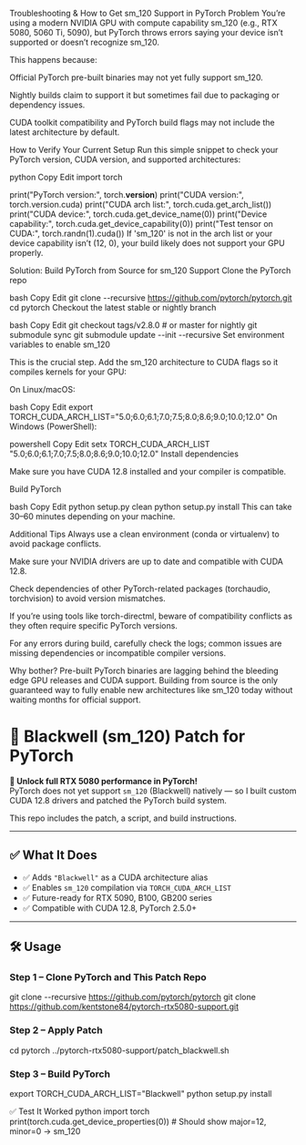 Troubleshooting & How to Get sm_120 Support in PyTorch
Problem
You’re using a modern NVIDIA GPU with compute capability sm_120 (e.g., RTX 5080, 5060 Ti, 5090), but PyTorch throws errors saying your device isn’t supported or doesn’t recognize sm_120.

This happens because:

Official PyTorch pre-built binaries may not yet fully support sm_120.

Nightly builds claim to support it but sometimes fail due to packaging or dependency issues.

CUDA toolkit compatibility and PyTorch build flags may not include the latest architecture by default.

How to Verify Your Current Setup
Run this simple snippet to check your PyTorch version, CUDA version, and supported architectures:

python
Copy
Edit
import torch

print("PyTorch version:", torch.__version__)
print("CUDA version:", torch.version.cuda)
print("CUDA arch list:", torch.cuda.get_arch_list())
print("CUDA device:", torch.cuda.get_device_name(0))
print("Device capability:", torch.cuda.get_device_capability(0))
print("Test tensor on CUDA:", torch.randn(1).cuda())
If 'sm_120' is not in the arch list or your device capability isn’t (12, 0), your build likely does not support your GPU properly.

Solution: Build PyTorch from Source for sm_120 Support
Clone the PyTorch repo

bash
Copy
Edit
git clone --recursive https://github.com/pytorch/pytorch.git
cd pytorch
Checkout the latest stable or nightly branch

bash
Copy
Edit
git checkout tags/v2.8.0  # or master for nightly
git submodule sync
git submodule update --init --recursive
Set environment variables to enable sm_120

This is the crucial step. Add the sm_120 architecture to CUDA flags so it compiles kernels for your GPU:

On Linux/macOS:

bash
Copy
Edit
export TORCH_CUDA_ARCH_LIST="5.0;6.0;6.1;7.0;7.5;8.0;8.6;9.0;10.0;12.0"
On Windows (PowerShell):

powershell
Copy
Edit
setx TORCH_CUDA_ARCH_LIST "5.0;6.0;6.1;7.0;7.5;8.0;8.6;9.0;10.0;12.0"
Install dependencies

Make sure you have CUDA 12.8 installed and your compiler is compatible.

Build PyTorch

bash
Copy
Edit
python setup.py clean
python setup.py install
This can take 30–60 minutes depending on your machine.

Additional Tips
Always use a clean environment (conda or virtualenv) to avoid package conflicts.

Make sure your NVIDIA drivers are up to date and compatible with CUDA 12.8.

Check dependencies of other PyTorch-related packages (torchaudio, torchvision) to avoid version mismatches.

If you’re using tools like torch-directml, beware of compatibility conflicts as they often require specific PyTorch versions.

For any errors during build, carefully check the logs; common issues are missing dependencies or incompatible compiler versions.

Why bother?
Pre-built PyTorch binaries are lagging behind the bleeding edge GPU releases and CUDA support. Building from source is the only guaranteed way to fully enable new architectures like sm_120 today without waiting months for official support.



# 🧠 Blackwell (sm_120) Patch for PyTorch

**🚀 Unlock full RTX 5080 performance in PyTorch!**  
PyTorch does not yet support `sm_120` (Blackwell) natively — so I built custom CUDA 12.8 drivers and patched the PyTorch build system.

This repo includes the patch, a script, and build instructions.

---

## ✅ What It Does

- ✅ Adds `"Blackwell"` as a CUDA architecture alias
- ✅ Enables `sm_120` compilation via `TORCH_CUDA_ARCH_LIST`
- ✅ Future-ready for RTX 5090, B100, GB200 series
- ✅ Compatible with CUDA 12.8, PyTorch 2.5.0+

---

## 🛠 Usage

### Step 1 – Clone PyTorch and This Patch Repo
git clone --recursive https://github.com/pytorch/pytorch
git clone https://github.com/kentstone84/pytorch-rtx5080-support.git

### Step 2 – Apply Patch
cd pytorch
../pytorch-rtx5080-support/patch_blackwell.sh

### Step 3 – Build PyTorch
export TORCH_CUDA_ARCH_LIST="Blackwell"
python setup.py install


✅ Test It Worked
  python
    import torch
    print(torch.cuda.get_device_properties(0))
    # Should show major=12, minor=0 → sm_120
